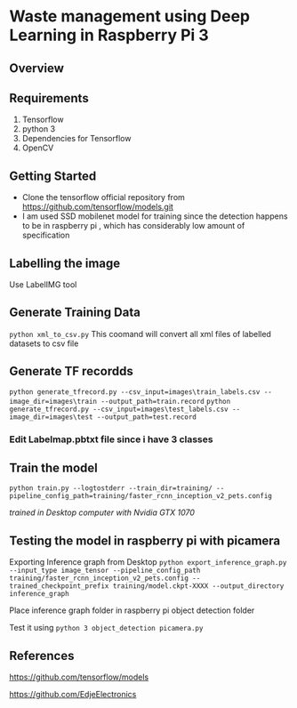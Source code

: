 # Waste management using Deep Learning in Raspberry Pi 3
## Overview



 ## Requirements
 1. Tensorflow
 2. python 3
 3. Dependencies for Tensorflow
 4. OpenCV
 
 ## Getting Started
* Clone the tensorflow official repository from https://github.com/tensorflow/models.git
* I am used SSD mobilenet model for training since the  detection happens to be in  raspberry pi , which has considerably low amount of specification

## Labelling the image
Use LabelIMG tool

## Generate Training Data
`python xml_to_csv.py`
This coomand will convert all xml files of labelled datasets to csv file 

## Generate TF recordds
`python generate_tfrecord.py --csv_input=images\train_labels.csv --image_dir=images\train --output_path=train.record`
`python generate_tfrecord.py --csv_input=images\test_labels.csv --image_dir=images\test --output_path=test.record`

### Edit Labelmap.pbtxt file since i have 3 classes 

## Train the model
`python train.py --logtostderr --train_dir=training/ --pipeline_config_path=training/faster_rcnn_inception_v2_pets.config`

*trained in Desktop computer with Nvidia GTX 1070*
 
## Testing the model in raspberry pi with picamera
 Exporting Inference graph from Desktop `python export_inference_graph.py --input_type image_tensor --pipeline_config_path training/faster_rcnn_inception_v2_pets.config --trained_checkpoint_prefix training/model.ckpt-XXXX --output_directory inference_graph`
 
 Place inference graph folder in raspberry pi object detection folder
 
 Test it using `python 3 object_detection picamera.py`
 
 
 ## References
 https://github.com/tensorflow/models
 
 https://github.com/EdjeElectronics
